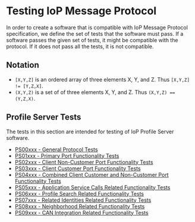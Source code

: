 # Testing IoP Message Protocol

In order to create a software that is compatible with IoP Message Protocol specification, we define the set of tests that the software must pass. 
If a software passes the given set of tests, it might be compatible with the protocol. If it does not pass all the tests, it is not compatible.

## Notation

  * `[X,Y,Z]` is an ordered array of three elements X, Y, and Z. Thus `[X,Y,Z] != [Y,Z,X]`.
  * `(X,Y,Z)` is a set of of three elements X, Y, and Z. Thus `(X,Y,Z) == (Y,Z,X)`.


## Profile Server Tests

The tests in this section are intended for testing of IoP Profile Server software. 

  * [PS00xxx - General Protocol Tests](./tests/PS00.md)
  * [PS01xxx - Primary Port Functionality Tests](./tests/PS01.md)
  * [PS02xxx - Client Non-Customer Port Functionality Tests](./tests/PS02.md)
  * [PS03xxx - Client Customer Port Functionality Tests](./tests/PS03.md)
  * [PS04xxx - Combined Client Customer and Non-Customer Port Functionality Tests](./tests/PS04.md)
  * [PS05xxx - Application Service Calls Related Functionality Tests](./tests/PS05.md)
  * [PS06xxx - Profile Search Related Functionality Tests](./tests/PS06.md)
  * [PS07xxx - Related Identities Related Functionality Tests](./tests/PS07.md)
  * [PS08xxx - Neighborhood Related Functionality Tests](./tests/PS08.md)
  * [PS09xxx - CAN Integration Related Functionality Tests](./tests/PS09.md)

